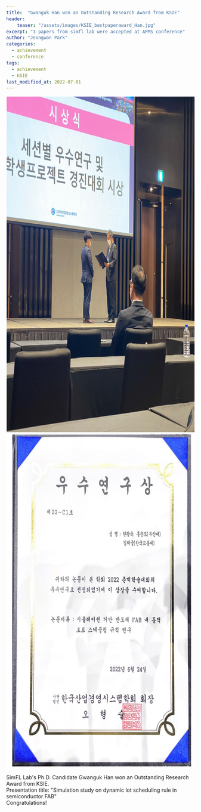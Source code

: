 ```yaml
---
title:  "Gwanguk Han won an Outstanding Research Award from KSIE"
header:
    teaser: "/assets/images/KSIE_bestpaperaward_Han.jpg"
excerpt: "3 papers from simfl lab were accepted at APMS conference"
author: "Jeongwon Park"
categories:
  - achievement
  - conference
tags:
  - achievement
  - KSIE
last_modified_at: 2022-07-01
---
```

<img align="center" width="900" height="900" style="border: 1px solid white" src="/assets/images/KSIE_bestpaperaward_Han.jpg"> 
<img align="center" width="900" height="900" style="border: 1px solid white" src="/assets/images/KSIE_bestpaperaward.jpg"> 

SimFL Lab's Ph.D. Candidate Gwanguk Han won an Outstanding Research Award from KSIE.  
Presentation title: "Simulation study on dynamic lot scheduling rule in semiconductor FAB"  
Congratulations!



